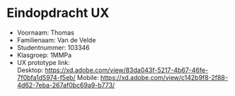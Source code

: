 # Eindopdracht UX

- Voornaam: Thomas
- Familienaam: Van de Velde
- Studentnummer: 103346
- Klasgroep: 1MMPa
- UX prototype link:  
Desktop: https://xd.adobe.com/view/83da043f-5217-4b67-46fe-7f0bfa1d5974-f5eb/
Mobile: https://xd.adobe.com/view/c142b9f8-2f88-4d62-7eba-267af0bc69a9-b773/
